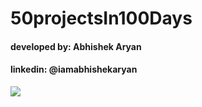 # 50projectsIn100Days
#### developed by: Abhishek Aryan
#### linkedin: @iamabhishekaryan
<img src="https://encrypted-tbn0.gstatic.com/images?q=tbn:ANd9GcTvyxiTTQQvCO_7dLMCc-dlEKtlexRN1oIxdw&usqp=CAU">
